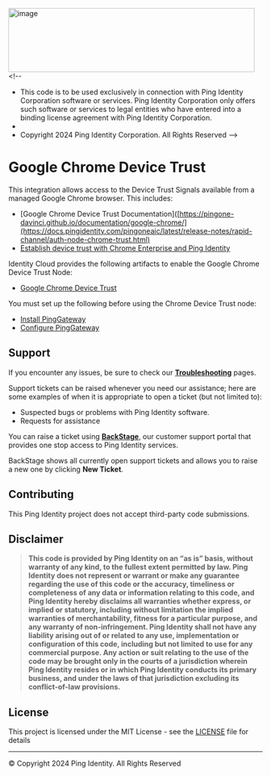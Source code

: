 <img width="488" height="127" alt="image" src="https://github.com/user-attachments/assets/910943c7-35e4-44fb-9a05-6e181bda7d51" /><!--
 * This code is to be used exclusively in connection with Ping Identity Corporation software or services. Ping Identity Corporation only offers such software or services to legal entities who have entered into a binding license agreement with Ping Identity Corporation.
 *
 * Copyright 2024 Ping Identity Corporation. All Rights Reserved
-->

# Google Chrome Device Trust

This integration allows access to the Device Trust Signals available from a managed Google Chrome browser. This includes:

* [Google Chrome Device Trust Documentation]([https://pingone-davinci.github.io/documentation/google-chrome/](https://docs.pingidentity.com/pingoneaic/latest/release-notes/rapid-channel/auth-node-chrome-trust.html)
* [Establish device trust with Chrome Enterprise and Ping Identity](https://cloud.google.com/blog/products/chrome-enterprise/establish-device-trust-chrome-enterprise-and-ping-identity)

Identity Cloud provides the following artifacts to enable the Google Chrome Device Trust Node:

* [Google Chrome Device Trust](https://github.com/ForgeRock/tntp-google-chrome-device-trust/blob/main/docs/googlechromedevicetrust/README.md)

You must set up the following before using the Chrome Device Trust node:
* [Install PingGateway](https://backstage.forgerock.com/docs/ig/2024.6/installation-guide/preface.html)
* [Configure PingGateway](https://backstage.forgerock.com/docs/ig/2024.6/configure/preface.html)

<!-- SUPPORT -->
## Support

If you encounter any issues, be sure to check our **[Troubleshooting](https://backstage.forgerock.com/knowledge/kb/article/a68547609)** pages.

Support tickets can be raised whenever you need our assistance; here are some examples of when it is appropriate to open a ticket (but not limited to):

* Suspected bugs or problems with Ping Identity software.
* Requests for assistance

You can raise a ticket using **[BackStage](https://backstage.forgerock.com/support/tickets)**, our customer support portal that provides one stop access to Ping Identity services.

BackStage shows all currently open support tickets and allows you to raise a new one by clicking **New Ticket**.

<!-- COLLABORATION -->

## Contributing

This Ping Identity project does not accept third-party code submissions.

<!------------------------------------------------------------------------------------------------------------------------------------>
<!-- LEGAL -->

## Disclaimer

> **This code is provided by Ping Identity on an “as is” basis, without warranty of any kind, to the fullest extent permitted by law.
>Ping Identity does not represent or warrant or make any guarantee regarding the use of this code or the accuracy,
>timeliness or completeness of any data or information relating to this code, and Ping Identity hereby disclaims all warranties whether express,
>or implied or statutory, including without limitation the implied warranties of merchantability, fitness for a particular purpose,
>and any warranty of non-infringement. Ping Identity shall not have any liability arising out of or related to any use,
>implementation or configuration of this code, including but not limited to use for any commercial purpose.
>Any action or suit relating to the use of the code may be brought only in the courts of a jurisdiction wherein
>Ping Identity resides or in which Ping Identity conducts its primary business, and under the laws of that jurisdiction excluding its conflict-of-law provisions.**

<!------------------------------------------------------------------------------------------------------------------------------------>
<!-- LICENSE - Links to the MIT LICENSE file in each repo. -->

## License

This project is licensed under the MIT License - see the [LICENSE](LICENSE) file for details

---

&copy; Copyright 2024 Ping Identity. All Rights Reserved

[pingidentity-logo]: https://www.pingidentity.com/content/dam/picr/nav/Ping-Logo-2.svg "Ping Identity Logo"
